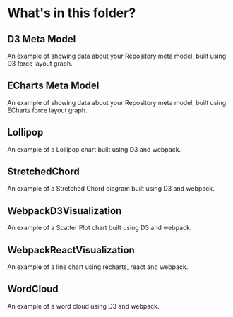 # What's in this folder?
## D3 Meta Model
An example of showing data about your Repository meta model, built using D3 force layout graph.

## ECharts Meta Model
An example of showing data about your Repository meta model, built using ECharts force layout graph.

## Lollipop
An example of a Lollipop chart built using D3 and webpack.

## StretchedChord
An example of a Stretched Chord diagram built using D3 and webpack.

## WebpackD3Visualization
An example of a Scatter Plot chart built using D3 and webpack.

## WebpackReactVisualization
An example of a line chart using recharts, react and webpack.

## WordCloud
An example of a word cloud using D3 and webpack.
